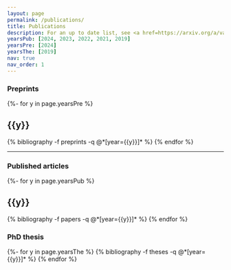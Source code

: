 ```yaml
---
layout: page
permalink: /publications/
title: Publications
description: For an up to date list, see <a href=https://arxiv.org/a/vasmer_m_1.html>my arXiv page</a>.
yearsPub: [2024, 2023, 2022, 2021, 2019]
yearsPre: [2024]
yearsThe: [2019]
nav: true
nav_order: 1
---
```

<!-- _pages/publications.md -->
### Preprints

<div class="publications">
{%- for y in page.yearsPre %}
  <h2 class="year">{{y}}</h2>
  {% bibliography -f preprints -q @*[year={{y}}]* %}
{% endfor %}
</div>

---

### Published articles

<div class="publications">
{%- for y in page.yearsPub %}
  <h2 class="year">{{y}}</h2>
  {% bibliography -f papers -q @*[year={{y}}]* %}
{% endfor %}
</div>

### PhD thesis

<div class="publications">
{%- for y in page.yearsThe %}
  <!-- <h2 class="year">{{y}}</h2> -->
  {% bibliography -f theses -q @*[year={{y}}]* %}
{% endfor %}
</div>